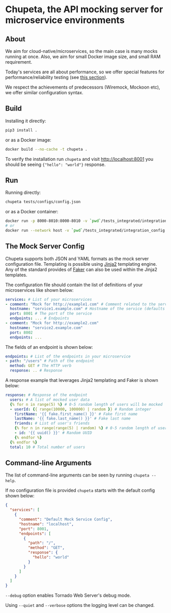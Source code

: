 # Chupeta, the API mocking server for microservice environments

## About

We aim for cloud-native/microservices, so the main case is many mocks running at once. Also, we aim for small Docker
image size, and small RAM requirement.

Today's services are all about performance, so we offer special features for performance/reliability testing
(see [this section](#performancechaos-profiles)).

We respect the achievements of predecessors (Wiremock, Mockoon etc), we offer similar configuration syntax.

## Build

Installing it directly:

```bash
pip3 install .
```

or as a Docker image:

```bash
docker build --no-cache -t chupeta .
```

To verify the installation run `chupeta` and visit [http://localhost:8001](http://localhost:8001)
you should be seeing `{"hello": "world"}` response.

## Run

Running directly:

```bash
chupeta tests/configs/config.json
```

or as a Docker container:

```bash
docker run -p 8000-8010:8000-8010 -v `pwd`/tests_integrated/integration_config.json:/integration_config.json chupeta /integration_config.json
# or
docker run --network host -v `pwd`/tests_integrated/integration_config.json:/integration_config.json chupeta /integration_config.json
```

## The Mock Server Config

Chupeta supports both JSON and YAML formats as the mock server configuration file. Templating is possible using
[Jinja2](https://jinja.palletsprojects.com/en/2.11.x/) templating engine. Any of the standard provides of
[Faker](https://faker.readthedocs.io/en/master/providers.html) can also be used within the Jinja2 templates.

The configuration file should contain the list of definitions of your microservices like shown below:

```yaml
services: # List of your microservices
- comment: "Mock for http://example1.com" # Comment related to the service that will be logged
  hostname: "service1.example.com" # Hostname of the service (defaults to "localhost")
  port: 8001 # The port of the service
  endpoints: ... # Endpoints
- comment: "Mock for http://example2.com"
  hostname: "service2.example.com"
  port: 8002
  endpoints: ...
```

The fields of an endpoint is shown below:

```yaml
endpoints: # List of the endpoints in your microservice
- path: "/users" # Path of the endpoint
  method: GET # The HTTP verb
  response: .. # Response
```

A response example that leverages Jinja2 templating and Faker is shown below:

```yaml
response: # Response of the endpoint
  users: # A list of mocked user data
  {% for n in range(5) %} # 0-5 random length of users will be mocked
  - userId: {{ range(10000, 100000) | random }} # Random integer
    firstName: '{{ fake.first_name() }}' # Fake first name
    lastName: '{{ fake.last_name() }}' # Fake last name
    friends: # List of user's friends
    {% for n in range(range(5) | random) %} # 0-5 random length of user ids will be mocked
    - id: '{{ uuid() }}' # Random UUID
    {% endfor %}
  {% endfor %}
  total: 10 # Total number of users
```

## Command-line Arguments

The list of command-line arguments can be seen by running `chupeta --help`.

If no configuration file is provided `chupeta` starts with the default config shown below:

```json
{
  "services": [
    {
      "comment": "Default Mock Service Config",
      "hostname": "localhost",
      "port": 8001,
      "endpoints": [
        {
          "path": "/",
          "method": "GET",
          "response": {
            "hello": "world"
          }
        }
      ]
    }
  ]
}
```

`--debug` option enables Tornado Web Server's debug mode.

Using `--quiet` and `--verbose` options the logging level can be changed.
